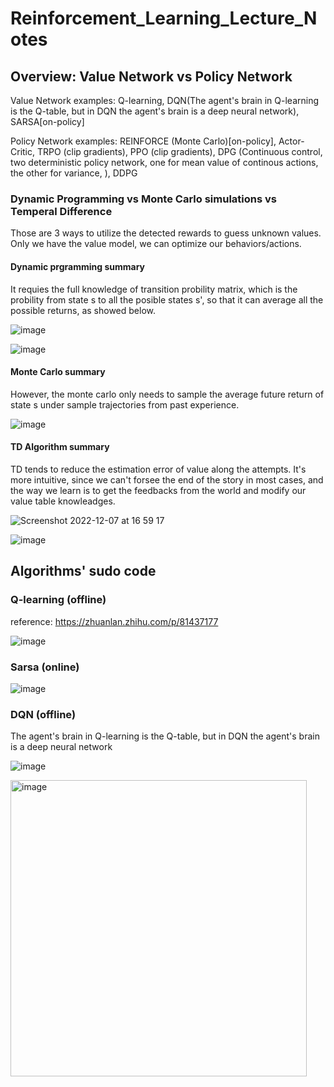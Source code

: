 # Reinforcement_Learning_Lecture_Notes 


## Overview: Value Network vs Policy Network
Value Network examples: Q-learning, DQN(The agent's brain in Q-learning is the Q-table, but in DQN the agent's brain is a deep neural network), SARSA[on-policy]

Policy Network examples: REINFORCE (Monte Carlo)[on-policy], Actor-Critic, TRPO (clip gradients), PPO  (clip gradients), DPG (Continuous control, two deterministic policy network, one for mean value of continous actions, the other for variance, ), DDPG


### Dynamic Programming vs Monte Carlo simulations vs Temperal Difference 
Those are 3 ways to utilize the detected rewards to guess unknown values. Only we have the value model, we can optimize our behaviors/actions. 


#### Dynamic prgramming summary
It requies the full knowledge of transition probility matrix, which is the probility from state s to all the posible states s', so that it can average all the possible returns, as showed below. 

![image](https://user-images.githubusercontent.com/91216581/232410332-c939bd56-5f05-41b0-bceb-ab771e99b966.png)

![image](https://user-images.githubusercontent.com/91216581/206213936-43cf218f-e40f-4d46-8dff-90b8db5a0285.png)


#### Monte Carlo summary
However, the monte carlo only needs to sample the average future return of state s under sample trajectories from past experience. 

![image](https://user-images.githubusercontent.com/91216581/206213954-02652d2d-4ec5-4832-afcb-32e268d3e30b.png)

#### TD Algorithm summary
TD tends to reduce the estimation error of value along the attempts. It's more intuitive, since we can't forsee the end of the story in most cases, and the way we learn is to get the feedbacks from the world and modify our value table knowleadges. 

![Screenshot 2022-12-07 at 16 59 17](https://user-images.githubusercontent.com/91216581/206228142-c93da78c-b605-4f6a-88eb-d029c4bae18f.png)

![image](https://user-images.githubusercontent.com/91216581/206213963-91a8a3e6-0f1d-445e-bbd1-f9c30a5cfb16.png)


## Algorithms' sudo code
### Q-learning (offline)

reference: https://zhuanlan.zhihu.com/p/81437177

![image](https://user-images.githubusercontent.com/91216581/232432841-66ab71da-897b-4668-9451-8e910f021b6b.png)

### Sarsa (online)


![image](https://user-images.githubusercontent.com/91216581/232432883-6a76aeab-cbd0-4e7f-8cc2-1c43e9f9b215.png)



### DQN (offline)

The agent's brain in Q-learning is the Q-table, but in DQN the agent's brain is a deep neural network

![image](https://user-images.githubusercontent.com/91216581/236658180-7b0e0a28-db37-4acb-ab68-1fe7d46cccfc.png)

<img width="474" alt="image" src="https://user-images.githubusercontent.com/91216581/236658197-447135a1-92e1-4c12-a865-b80e3946416a.png">


